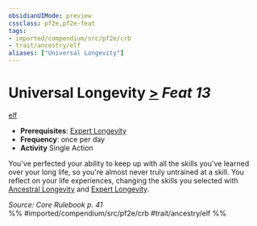 ```yaml
---
obsidianUIMode: preview
cssclass: pf2e,pf2e-feat
tags:
- imported/compendium/src/pf2e/crb
- trait/ancestry/elf
aliases: ["Universal Longevity"]
---
```

# Universal Longevity  [>](chapter-9-playing-the-game.md#Actions "Single Action") *Feat 13*  
[elf](elf.md)  

- **Prerequisites**: [Expert Longevity](expert-longevity.md)
- **Frequency**: once per day
- **Activity** Single Action

You've perfected your ability to keep up with all the skills you've learned over your long life, so you're almost never truly untrained at a skill. You reflect on your life experiences, changing the skills you selected with [Ancestral Longevity](ancestral-longevity.md) and [Expert Longevity](expert-longevity.md).

*Source: Core Rulebook p. 41*  
%% #imported/compendium/src/pf2e/crb #trait/ancestry/elf %%